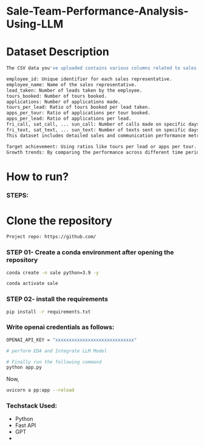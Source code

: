 # Sale-Team-Performance-Analysis-Using-LLM 

# Dataset Description

```bash
The CSV data you've uploaded contains various columns related to sales performance. Here's a summary of the key columns:

employee_id: Unique identifier for each sales representative.
employee_name: Name of the sales representative.
lead_taken: Number of leads taken by the employee.
tours_booked: Number of tours booked.
applications: Number of applications made.
tours_per_lead: Ratio of tours booked per lead taken.
apps_per_tour: Ratio of applications per tour booked.
apps_per_lead: Ratio of applications per lead.
fri_call, sat_call, ... sun_call: Number of calls made on specific days of the week.
fri_text, sat_text, ... sun_text: Number of texts sent on specific days of the week.
This dataset includes detailed sales and communication performance metrics for each sales representative. It will allow you to calculate important metrics such as:

Target achievement: Using ratios like tours per lead or apps per tour.
Growth trends: By comparing the performance across different time periods.
```


# How to run?
### STEPS:

# Clone the repository

```bash
Project repo: https://github.com/
```
### STEP 01- Create a conda environment after opening the repository

```bash
conda create -n sale python=3.9 -y
```

```bash
conda activate sale
```


### STEP 02- install the requirements
```bash
pip install -r requirements.txt
```


### Write openai credentials as follows:

```bash
OPENAI_API_KEY = "xxxxxxxxxxxxxxxxxxxxxxxxxxxxx"
```


```bash
# perform EDA and Integrate LLM Model

```

```bash
# Finally run the following command
python app.py
```

Now,
```bash
uvicorn a pp:app --reload
```


### Techstack Used:

- Python
- Fast API
- GPT
-